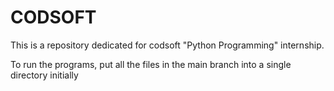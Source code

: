 # CODSOFT
This is a repository dedicated for codsoft "Python Programming" internship.

To run the programs, put all the files in the main branch into a single directory initially
